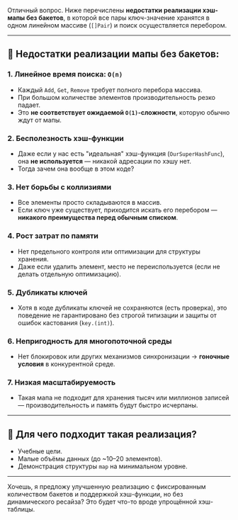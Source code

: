 Отличный вопрос. Ниже перечислены **недостатки реализации хэш-мапы без бакетов**, в которой все пары ключ-значение хранятся в одном линейном массиве (`[]Pair`) и поиск осуществляется перебором.

---

## 🔴 Недостатки реализации мапы без бакетов:

### 1. **Линейное время поиска: `O(n)`**

* Каждый `Add`, `Get`, `Remove` требует полного перебора массива.
* При большом количестве элементов производительность резко падает.
* Это **не соответствует ожидаемой `O(1)`-сложности**, которую обычно ждут от мапы.

### 2. **Бесполезность хэш-функции**

* Даже если у нас есть "идеальная" хэш-функция (`OurSuperHashFunc`), она **не используется** — никакой адресации по хэшу нет.
* Тогда зачем она вообще в этом коде?

### 3. **Нет борьбы с коллизиями**

* Все элементы просто складываются в массив.
* Если ключ уже существует, приходится искать его перебором — **никакого преимущества перед обычным списком**.

### 4. **Рост затрат по памяти**

* Нет предельного контроля или оптимизации для структуры хранения.
* Даже если удалить элемент, место не переиспользуется (если не делать отдельную оптимизацию).

### 5. **Дубликаты ключей**

* Хотя в коде дубликаты ключей не сохраняются (есть проверка), это поведение не гарантировано без строгой типизации и защиты от ошибок кастования (`key.(int)`).

### 6. **Непригодность для многопоточной среды**

* Нет блокировок или других механизмов синхронизации → **гоночные условия** в конкурентной среде.

### 7. **Низкая масштабируемость**

* Такая мапа не подходит для хранения тысяч или миллионов записей — производительность и память будут быстро исчерпаны.

---

## 🔧 Для чего подходит такая реализация?

* Учебные цели.
* Малые объёмы данных (до \~10–20 элементов).
* Демонстрация структуры `map` на минимальном уровне.

---

Хочешь, я предложу улучшенную реализацию с фиксированным количеством бакетов и поддержкой хэш-функции, но без динамического ресайза? Это будет что-то вроде упрощённой хэш-таблицы.
